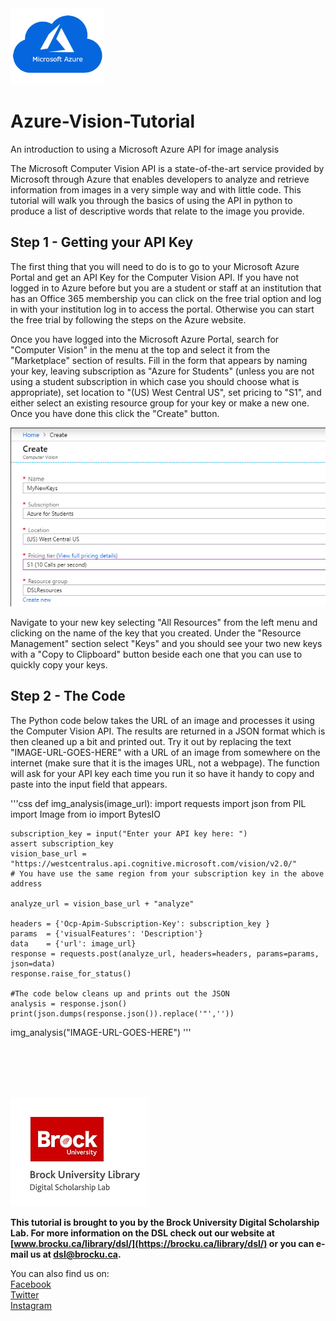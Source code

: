 <img src="azure-logo.png" alt="Logo" width="150px" hight="150px">

# Azure-Vision-Tutorial
An introduction to using a Microsoft Azure API for image analysis



The Microsoft Computer Vision API is a state-of-the-art service provided by Microsoft through Azure that enables developers to analyze and retrieve information from images in a very simple way and with little code. This tutorial will walk you through the basics of using the API in python to produce a list of descriptive words that relate to the image you provide.


## Step 1 - Getting your API Key

The first thing that you will need to do is to go to your Microsoft Azure Portal and get an API Key for the Computer Vision API.  If you have not logged in to Azure before but you are a student or staff at an institution that has an Office 365 membership you can click on the free trial option and log in with your institution log in to access the portal.  Otherwise you can start the free trial by following the steps on the Azure website.
  
Once you have logged into the Microsoft Azure Portal, search for "Computer Vision" in the menu at the top and select it from the "Marketplace" section of results.  Fill in the form that appears by naming your key, leaving subscription as "Azure for Students" (unless you are not using a student subscription in which case you should choose what is appropriate), set location to "(US) West Central US", set pricing to "S1", and either select an existing resource group for your key or make a new one.  Once you have done this click the "Create" button.
  
![Screenshot 1][scrn1]

Navigate to your new key selecting "All Resources" from the left menu and clicking on the name of the key that you created.  Under the "Resource Management" section select "Keys" and you should see your two new keys with a "Copy to Clipboard" button beside each one that you can use to quickly copy your keys.
  
  
  
## Step 2 - The Code

The Python code below takes the URL of an image and processes it using the Computer Vision API. The results are returned in a JSON format which is then cleaned up a bit and printed out. Try it out by replacing the text "IMAGE-URL-GOES-HERE" with a URL of an image from somewhere on the internet (make sure that it is the images URL, not a webpage). The function will ask for your API key each time you run it so have it handy to copy and paste into the input field that appears.

'''css
def img_analysis(image_url):
    import requests
    import json
    from PIL import Image
    from io import BytesIO
    
    subscription_key = input("Enter your API key here: ")
    assert subscription_key
    vision_base_url = "https://westcentralus.api.cognitive.microsoft.com/vision/v2.0/"
    # You have use the same region from your subscription key in the above address
    
    analyze_url = vision_base_url + "analyze"
    
    headers = {'Ocp-Apim-Subscription-Key': subscription_key }
    params  = {'visualFeatures': 'Description'}
    data    = {'url': image_url}
    response = requests.post(analyze_url, headers=headers, params=params, json=data)
    response.raise_for_status()
    
    #The code below cleans up and prints out the JSON
    analysis = response.json()
    print(json.dumps(response.json()).replace('"',''))
    
    

img_analysis("IMAGE-URL-GOES-HERE")
'''






<br/>
<br/>
<br/>
<br/>

![DSL Logo][imglogo]  
  
**This tutorial is brought to you by the Brock University Digital Scholarship Lab.  For more information on the DSL check out our website at [www.brocku.ca/library/dsl/](https://brocku.ca/library/dsl/) or you can e-mail us at dsl@brocku.ca.**  
  
You can also find us on:  
[Facebook](https://www.facebook.com/Brock-University-Digital-Scholarship-Lab-349407235866792/)  
[Twitter](https://twitter.com/brock_dsl)  
[Instagram](https://www.instagram.com/brock_dsl/?hl=en)  



[imglogo]: dsl-logo.jpg
[scrn1]: azure-vision-scrn1.png